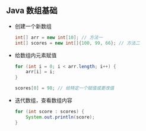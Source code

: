 ## Java 数组基础

- 创建一个新数组

    ```Java
    int[] arr = new int[10]; // 方法一
    int[] scores = new int[]{100, 99, 66}; // 方法二
    ```

- 给数组内元素赋值

  ```java
  for (int i = 0; i < arr.length; i++) {
      arr[i] = i;
  }
  
  scores[0] = 98; // 给特定一个赋值或更改值
  ```
  

- 迭代数组，查看数组内容

  ```java
  for (int score : scores) {
      System.out.println(score);
  }
  ```

  